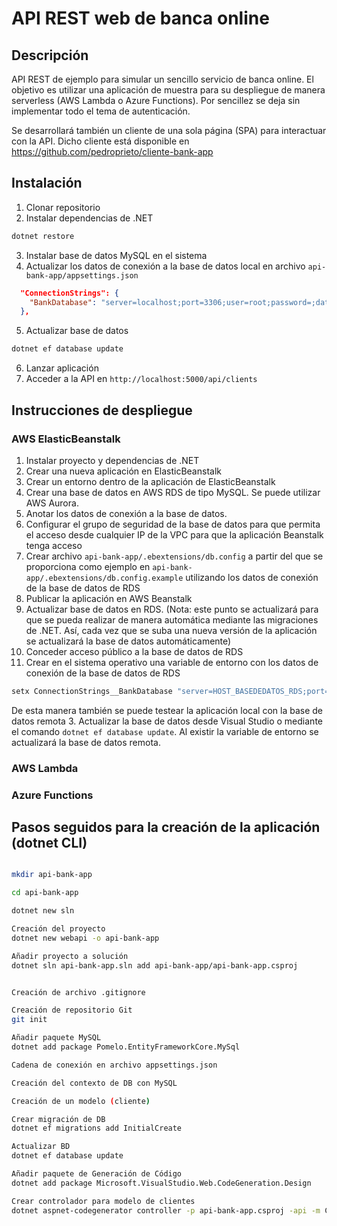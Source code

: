 # API REST web de banca online
## Descripción
API REST de ejemplo para simular un sencillo servicio de banca online. El objetivo es utilizar una aplicación de muestra para su despliegue de manera serverless (AWS Lambda o Azure Functions). Por sencillez se deja sin implementar todo el tema de autenticación.

Se desarrollará también un cliente de una sola página (SPA) para interactuar con la API. Dicho cliente está disponible en https://github.com/pedroprieto/cliente-bank-app

## Instalación
1. Clonar repositorio
2. Instalar dependencias de .NET
```bash
dotnet restore
```
3. Instalar base de datos MySQL en el sistema
4. Actualizar los datos de conexión a la base de datos local en archivo `api-bank-app/appsettings.json`
```json
  "ConnectionStrings": {
    "BankDatabase": "server=localhost;port=3306;user=root;password=;database=bank"
  },
```
5. Actualizar base de datos
```bash
dotnet ef database update
```
6. Lanzar aplicación
7. Acceder a la API en `http://localhost:5000/api/clients`


## Instrucciones de despliegue

### AWS ElasticBeanstalk
1. Instalar proyecto y dependencias de .NET
2. Crear una nueva aplicación en ElasticBeanstalk
3. Crear un entorno dentro de la aplicación de ElasticBeanstalk
4. Crear una base de datos en AWS RDS de tipo MySQL. Se puede utilizar AWS Aurora.
5. Anotar los datos de conexión a la base de datos.
6. Configurar el grupo de seguridad de la base de datos para que permita el acceso desde cualquier IP de la VPC para que la aplicación Beanstalk tenga acceso
7. Crear archivo `api-bank-app/.ebextensions/db.config` a partir del que se proporciona como ejemplo en `api-bank-app/.ebextensions/db.config.example` utilizando los datos de conexión de la base de datos de RDS
8. Publicar la aplicación en AWS Beanstalk
9. Actualizar base de datos en RDS. (Nota: este punto se actualizará para que se pueda realizar de manera automática mediante las migraciones de .NET. Así, cada vez que se suba una nueva versión de la aplicación se actualizará la base de datos automáticamente)
  1. Conceder acceso público a la base de datos de RDS
  2. Crear en el sistema operativo una variable de entorno con los datos de conexión de la base de datos de RDS
  ```bash
setx ConnectionStrings__BankDatabase "server=HOST_BASEDEDATOS_RDS;port=PUERTO_BASEDATOS_RDS;user=USUARIO_BASEDATOS_RDS;password=PASSWORD_BASEDATOS_RDS;database=NOMBRE_BASEDATOS_RDS" /M
  ```
  De esta manera también se puede testear la aplicación local con la base de datos remota
  3. Actualizar la base de datos desde Visual Studio o mediante el comando `dotnet ef database update`. Al existir la variable de entorno se actualizará la base de datos remota.

### AWS Lambda

### Azure Functions

## Pasos seguidos para la creación de la aplicación (dotnet CLI)

```bash

mkdir api-bank-app

cd api-bank-app

dotnet new sln

Creación del proyecto
dotnet new webapi -o api-bank-app

Añadir proyecto a solución
dotnet sln api-bank-app.sln add api-bank-app/api-bank-app.csproj


Creación de archivo .gitignore

Creación de repositorio Git
git init

Añadir paquete MySQL
dotnet add package Pomelo.EntityFrameworkCore.MySql

Cadena de conexión en archivo appsettings.json

Creación del contexto de DB con MySQL

Creación de un modelo (cliente)

Crear migración de DB
dotnet ef migrations add InitialCreate

Actualizar BD
dotnet ef database update

Añadir paquete de Generación de Código
dotnet add package Microsoft.VisualStudio.Web.CodeGeneration.Design

Crear controlador para modelo de clientes
dotnet aspnet-codegenerator controller -p api-bank-app.csproj -api -m Client -name ClientsController -outDir Controllers/ -dc BankContext


```
